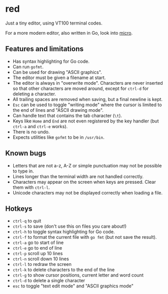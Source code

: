 # red

Just a tiny editor, using VT100 terminal codes.

For a more modern editor, also written in Go, look into [micro](https://github.com/zyedidia/micro).

## Features and limitations

* Has syntax highlighting for Go code.
* Can run `gofmt`.
* Can be used for drawing "ASCII graphics".
* The editor must be given a filename at start.
* The editor is always in "overwrite mode". Characters are never inserted so that other characters are moved around, except for `ctrl-d` for deleting a character.
* All trailing spaces are removed when saving, but a final newline is kept.
* `Esc` can be used to toggle "writing mode" where the cursor is limited to the end of lines and "ASCII drawing mode".
* Can handle text that contains the tab character (`\t`).
* Keys like `Home` and `End` are not even registered by the key handler (but `ctrl-a` and `ctrl-e` works).
* There is no undo.
* Expects utilities like `gofmt` to be in `/usr/bin`.

## Known bugs

* Letters that are not a-z, A-Z or simple punctuation may not be possible to type in.
* Lines longer than the terminal width are not handled correctly.
* Characters may appear on the screen when keys are pressed. Clear them with `ctrl-l`.
* Unicode characters may not be displayed correctly when loading a file.

## Hotkeys

* `ctrl-q` to quit
* `ctrl-s` to save (don't use this on files you care about!)
* `ctrl-h` to toggle syntax highlighting for Go code.
* `ctrl-f` to format the current file with `go fmt` (but not save the result).
* `ctrl-a` go to start of line
* `ctrl-e` go to end of line
* `ctrl-p` scroll up 10 lines
* `ctrl-n` scroll down 10 lines
* `ctrl-l` to redraw the screen
* `ctrl-k` to delete characters to the end of the line
* `ctrl-g` to show cursor positions, current letter and word count
* `ctrl-d` to delete a single character
* `esc` to toggle "text edit mode" and "ASCII graphics mode"
